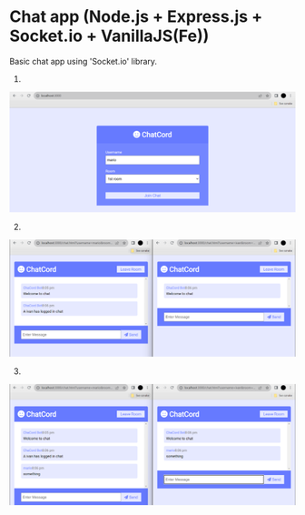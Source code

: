# Chat app (Node.js + Express.js + Socket.io + VanillaJS(Fe))

Basic chat app using 'Socket.io' library. 

1. 
![picture](pictures/1.png)

2. 
![picture](pictures/2.png)

3. 
![picture](pictures/3.png)